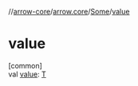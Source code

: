 //[arrow-core](../../../index.md)/[arrow.core](../index.md)/[Some](index.md)/[value](value.md)

# value

[common]\
val [value](value.md): [T](index.md)
